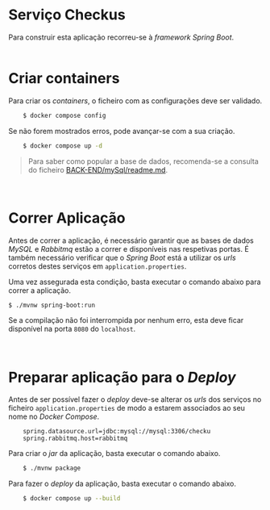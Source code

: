 # **Serviço Checku**s

Para construir esta aplicação recorreu-se à *framework* _Spring Boot_.
</br></br>

# **Criar containers**
Para criar os *containers*, o ficheiro com as configurações deve ser validado.

```bash
    $ docker compose config
```

Se não forem mostrados erros, pode avançar-se com a sua criação.

```bash
    $ docker compose up -d
```

> Para saber como popular a base de dados, recomenda-se a consulta do ficheiro [BACK-END/mySql/readme.md](mySql/readme.md).

</br>


# **Correr Aplicação**

Antes de correr a aplicação, é necessário garantir que as bases de dados _MySQL_ e _Rabbitmq_ estão a correr e disponíveis nas respetivas portas. É também necessário verificar que o _Spring Boot_ está a utilizar os _urls_ corretos destes serviços em `application.properties`.

Uma vez assegurada esta condição, basta executar o comando abaixo para correr a aplicação.

```bash
$ ./mvnw spring-boot:run
```

Se a compilação não foi interrompida por nenhum erro, esta deve ficar disponível na porta `8080` do `localhost`.

</br>

# Preparar aplicação para o _Deploy_


Antes de ser possível fazer o _deploy_ deve-se alterar os _urls_ dos serviços no ficheiro `application.properties` de modo a estarem associados ao seu nome no _Docker Compose_.

```properties
    spring.datasource.url=jdbc:mysql://mysql:3306/checku
    spring.rabbitmq.host=rabbitmq
```

Para criar o _jar_ da aplicação, basta executar o comando abaixo.

```bash
    $ ./mvnw package
```

Para fazer o _deploy_ da aplicação, basta executar o comando abaixo.

```bash
    $ docker compose up --build
```
</br>




